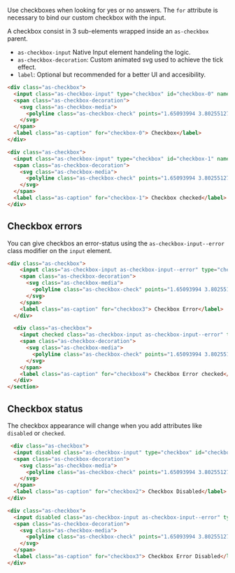 Use checkboxes when looking for yes or no answers. The `for` attribute is necessary to bind our custom checkbox with the input.

A checkbox consist in 3 sub-elements wrapped inside an `as-checkbox` parent.

- `as-checkbox-input` Native Input element handeling the logic.
- `as-checkbox-decoration`: Custom animated svg used to achieve the tick effect.
- `label`: Optional but recommended for a better UI and accesibility.


```html
<div class="as-checkbox">
  <input class="as-checkbox-input" type="checkbox" id="checkbox-0" name="checkbox-0" value="checkbox-0">
  <span class="as-checkbox-decoration">
    <svg class="as-checkbox-media">
      <polyline class="as-checkbox-check" points="1.65093994 3.80255127 4.48919678 6.97192383 10.3794556 0.717346191"></polyline>
    </svg>
  </span>
  <label class="as-caption" for="checkbox-0"> Checkbox</label>
</div>

<div class="as-checkbox">
  <input class="as-checkbox-input" type="checkbox" id="checkbox-1" name="checkbox-1" value="checkbox-1">
  <span class="as-checkbox-decoration">
    <svg class="as-checkbox-media">
      <polyline class="as-checkbox-check" points="1.65093994 3.80255127 4.48919678 6.97192383 10.3794556 0.717346191"></polyline>
    </svg>
  </span>
  <label class="as-caption" for="checkbox-1"> Checkbox checked</label>
</div>
```

## Checkbox errors
You can give checkbos an error-status using the `as-checkbox-input--error` class modifier on the `input` element.


```html
<div class="as-checkbox">
    <input class="as-checkbox-input as-checkbox-input--error" type="checkbox" id="checkbox3" name="checkbox3" value="checkbox3">
    <span class="as-checkbox-decoration">
      <svg class="as-checkbox-media">
        <polyline class="as-checkbox-check" points="1.65093994 3.80255127 4.48919678 6.97192383 10.3794556 0.717346191"></polyline>
      </svg>
    </span>
    <label class="as-caption" for="checkbox3"> Checkbox Error</label>
  </div>

  <div class="as-checkbox">
    <input checked class="as-checkbox-input as-checkbox-input--error" type="checkbox" id="checkbox4" name="checkbox4" value="checkbox4">
    <span class="as-checkbox-decoration">
      <svg class="as-checkbox-media">
        <polyline class="as-checkbox-check" points="1.65093994 3.80255127 4.48919678 6.97192383 10.3794556 0.717346191"></polyline>
      </svg>
    </span>
    <label class="as-caption" for="checkbox4"> Checkbox Error checked</label>
  </div>
</section>
```

## Checkbox status

The checkbox appearance will change when you add attributes like `disabled` or `checked`.

```html
 <div class="as-checkbox">
  <input disabled class="as-checkbox-input" type="checkbox" id="checkbox2" name="checkbox2" value="checkbox2">
  <span class="as-checkbox-decoration">
    <svg class="as-checkbox-media">
      <polyline class="as-checkbox-check" points="1.65093994 3.80255127 4.48919678 6.97192383 10.3794556 0.717346191"></polyline>
    </svg>
  </span>
  <label class="as-caption" for="checkbox2"> Checkbox Disabled</label>
</div>

<div class="as-checkbox">
  <input disabled class="as-checkbox-input as-checkbox-input--error" type="checkbox" id="checkbox3" name="checkbox3" value="checkbox3">
  <span class="as-checkbox-decoration">
    <svg class="as-checkbox-media">
      <polyline class="as-checkbox-check" points="1.65093994 3.80255127 4.48919678 6.97192383 10.3794556 0.717346191"></polyline>
    </svg>
  </span>
  <label class="as-caption" for="checkbox3"> Checkbox Error Disabled</label>
</div>
```